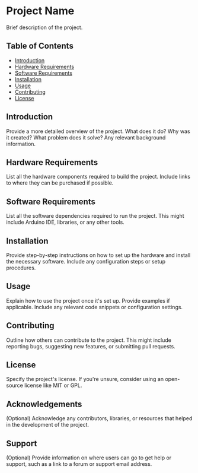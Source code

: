 # Project Name

Brief description of the project.

## Table of Contents
- [Introduction](#introduction)
- [Hardware Requirements](#hardware-requirements)
- [Software Requirements](#software-requirements)
- [Installation](#installation)
- [Usage](#usage)
- [Contributing](#contributing)
- [License](#license)

## Introduction

Provide a more detailed overview of the project. What does it do? Why was it created? What problem does it solve? Any relevant background information.

## Hardware Requirements

List all the hardware components required to build the project. Include links to where they can be purchased if possible.

## Software Requirements

List all the software dependencies required to run the project. This might include Arduino IDE, libraries, or any other tools.

## Installation

Provide step-by-step instructions on how to set up the hardware and install the necessary software. Include any configuration steps or setup procedures.

## Usage

Explain how to use the project once it's set up. Provide examples if applicable. Include any relevant code snippets or configuration settings.

## Contributing

Outline how others can contribute to the project. This might include reporting bugs, suggesting new features, or submitting pull requests.

## License

Specify the project's license. If you're unsure, consider using an open-source license like MIT or GPL.

## Acknowledgements

(Optional) Acknowledge any contributors, libraries, or resources that helped in the development of the project.

## Support

(Optional) Provide information on where users can go to get help or support, such as a link to a forum or support email address.
